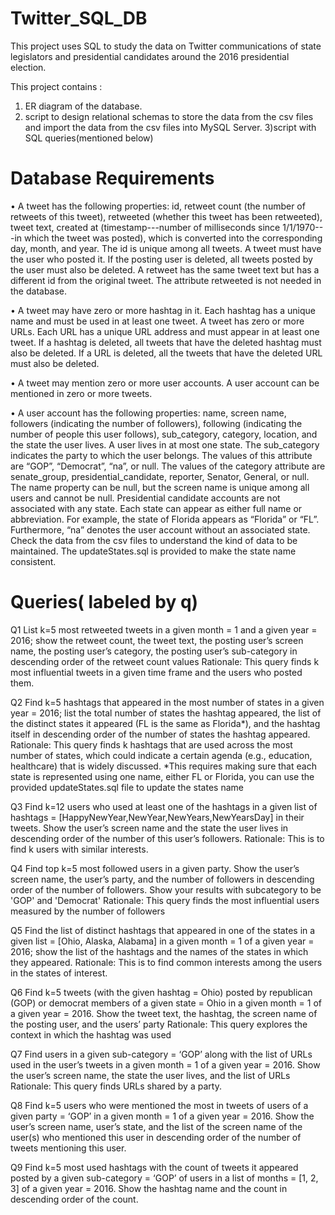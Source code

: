 # Twitter_SQL_DB
This project uses SQL to study the data on Twitter communications of state legislators and presidential candidates around the 2016 presidential election. 

This project contains :
1) ER diagram of the database.
2) script to design relational schemas to store the data from the csv files and import the data from the csv files into MySQL Server.
3)script with SQL queries(mentioned below)


# Database Requirements

•	A tweet has the following properties: id, retweet count (the number of retweets of this tweet), retweeted (whether this tweet has been retweeted), tweet text, created at (timestamp---number of milliseconds since 1/1/1970---in which the tweet was posted), which is converted into the corresponding day, month, and year. The id is unique among all tweets. A tweet must have the user who posted it. If the posting user is deleted, all tweets posted by the user must also be deleted. A retweet has the same tweet text but has a different id from the original tweet. The attribute retweeted is not needed in the database.

•	A tweet may have zero or more hashtag in it. Each hashtag has a unique name and must be used in at least one tweet. A tweet has zero or more URLs. Each URL has a unique URL address and must appear in at least one tweet. If a hashtag is deleted, all tweets that have the deleted hashtag must also be deleted. If a URL is deleted, all the tweets that have the deleted URL must also be deleted.

•	A tweet may mention zero or more user accounts. A user account can be mentioned in zero or more tweets. 

•	A user account has the following properties: name, screen name, followers (indicating the number of followers), following (indicating the number of people this user follows), sub_category, category, location, and the state the user lives. A user lives in at most one state. The sub_category indicates the party to which the user belongs. The values of this attribute are “GOP”, “Democrat”, “na”, or null. The values of the category attribute are senate_group, presidential_candidate, reporter, Senator, General, or null. The name property can be null, but the screen name is unique among all users and cannot be null. Presidential candidate accounts are not associated with any state. Each state can appear as either full name or abbreviation. For example, the state of Florida appears as “Florida” or “FL”. Furthermore, “na” denotes the user account without an associated state. Check the data from the csv files to understand the kind of data to be maintained. The updateStates.sql is provided to make the state name consistent. 

# Queries( labeled by q)


Q1	List k=5 most retweeted tweets in a given month = 1 and a given year = 2016; show the retweet count, the tweet text, the posting user’s screen name, the posting user’s category, the posting user’s sub-category in descending order of the retweet count values
Rationale: This query finds k most influential tweets in a given time frame and the users who posted them. 

Q2	Find k=5 hashtags that appeared in the most number of states in a given year = 2016; list the total number of states the hashtag appeared, the list of the distinct states it appeared (FL is the same as Florida*), and the hashtag itself in descending order of the number of states the hashtag appeared.
Rationale: This query finds k hashtags that are used across the most number of states, which could indicate a certain agenda (e.g., education, healthcare) that is widely discussed.
*This requires making sure that each state is represented using one name, either FL or Florida, you can use the provided updateStates.sql file to update the states name

Q3	Find k=12 users who used at least one of the hashtags in a given list of hashtags = [HappyNewYear,NewYear,NewYears,NewYearsDay] in their tweets. Show the user’s screen name and the state the user lives in descending order of the number of this user’s followers.
 Rationale: This is to find k users with similar interests.
 
Q4	Find top k=5 most followed users in a given party. Show the user’s screen name, the user’s party, and the number of followers in descending order of the number of followers. Show your results with subcategory to be 'GOP' and 'Democrat'
Rationale: This query finds the most influential users measured by the number of followers

Q5	Find the list of distinct hashtags that appeared in one of the states in a given list = [Ohio, Alaska, Alabama] in a given month = 1 of a given year = 2016; show the list of the hashtags and the names of the states in which they appeared. 
Rationale: This is to find common interests among the users in the states of interest.

Q6	Find k=5 tweets (with the given hashtag = Ohio) posted by republican (GOP) or democrat members of a given state = Ohio in a given month = 1 of a given year = 2016. Show the tweet text, the hashtag, the screen name of the posting user, and the users’ party
Rationale: This query explores the context in which the hashtag was used

Q7	Find users in a given sub-category = ‘GOP’ along with the list of URLs used in the user’s tweets in a given month = 1 of a given year = 2016. Show the user’s screen name, the state the user lives, and the list of URLs
Rationale: This query finds URLs shared by a party.

Q8	Find k=5 users who were mentioned the most in tweets of users of a given party = ‘GOP’ in a given month = 1 of a given year = 2016. Show the user’s screen name, user’s state, and the list of the screen name of the user(s) who mentioned this user in descending order of the number of tweets mentioning this user.

Q9	Find k=5 most used hashtags with the count of tweets it appeared posted by a given sub-category = ‘GOP’ of users in a list of months = [1, 2, 3] of a given year = 2016. Show the hashtag name and the count in descending order of the count.


